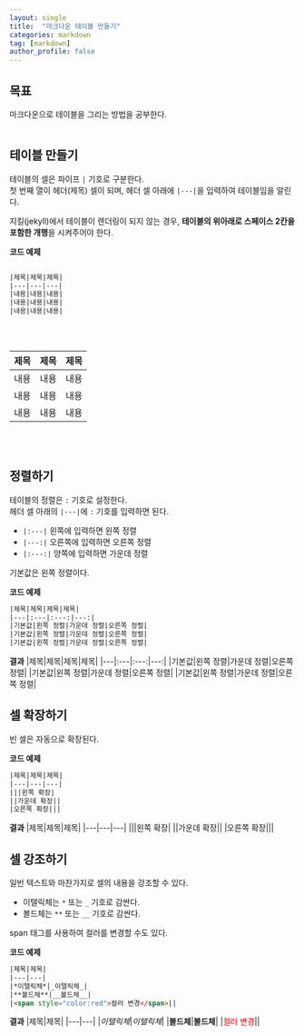 ```yaml
---
layout: single
title:  "마크다운 테이블 만들기"
categories: markdown
tag: [markdown]
author_profile: false
---
```


## 목표
마크다운으로 테이블을 그리는 방법을 공부한다. 
<br>
<br>



## 테이블 만들기
테이블의 셀은 파이프 <code>|</code> 기호로 구분한다.  
첫 번째 열이 헤더(제목) 셀이 되며, 헤더 셀 아래에 <code>|---|</code>을 입력하여 테이블임을 알린다.
<br>

지킬(jekyll)에서 테이블이 렌더링이 되지 않는 경우, **테이블의 위아래로 스페이스 2칸을 포함한 개행**을 시켜주어야 한다.

**코드 예제**
```html
  
|제목|제목|제목|
|---|---|---|
|내용|내용|내용|
|내용|내용|내용|
|내용|내용|내용|
  
```
<br>

  
|제목|제목|제목|
|---|---|---|
|내용|내용|내용|
|내용|내용|내용|
|내용|내용|내용|
  
<br>
<br>



## 정렬하기
테이블의 정렬은 <code>:</code> 기호로 설정한다.  
헤더 셀 아래의 <code>|---|</code>에 <code>:</code> 기호를 입력하면 된다.
- <code>|:---|</code> 왼쪽에 입력하면 왼쪽 정렬
- <code>|---:|</code> 오른쪽에 입력하면 오른쪽 정렬
- <code>|:---:|</code> 양쪽에 입력하면 가운데 정렬

기본값은 왼쪽 정렬이다.


**코드 예제**
```html
|제목|제목|제목|제목|
|---|:---|:---:|---:|
|기본값|왼쪽 정렬|가운데 정렬|오른쪽 정렬|
|기본값|왼쪽 정렬|가운데 정렬|오른쪽 정렬|
|기본값|왼쪽 정렬|가운데 정렬|오른쪽 정렬|
```


**결과**
|제목|제목|제목|제목|
|---|:---|:---:|---:|
|기본값|왼쪽 정렬|가운데 정렬|오른쪽 정렬|
|기본값|왼쪽 정렬|가운데 정렬|오른쪽 정렬|
|기본값|왼쪽 정렬|가운데 정렬|오른쪽 정렬|



## 셀 확장하기
빈 셀은 자동으로 확장된다.


**코드 예제**
```html
|제목|제목|제목|
|---|---|---|
|||왼쪽 확장|
||가운데 확장||
|오른쪽 확장|||
```


**결과**
|제목|제목|제목|
|---|---|---|
|||왼쪽 확장|
||가운데 확장||
|오른쪽 확장|||



## 셀 강조하기
일반 텍스트와 마찬가지로 셀의 내용을 강조할 수 있다.
- 이탤릭체는 <code>*</code> 또는 <code>_</code> 기호로 감싼다.
- 볼드체는 <code>**</code> 또는 <code>__</code> 기호로 감싼다.

span 태그를 사용하여 컬러를 변경할 수도 있다.


**코드 예제**
```html
|제목|제목|
|---|---|
|*이탤릭체*|_이탤릭체_|
|**볼드체**|__볼드체__|
|<span style="color:red">컬러 변경</span>||
```


**결과**
|제목|제목|
|---|---|
|*이탤릭체*|_이탤릭체_|
|**볼드체**|__볼드체__|
|<span style="color:red">컬러 변경</span>||
